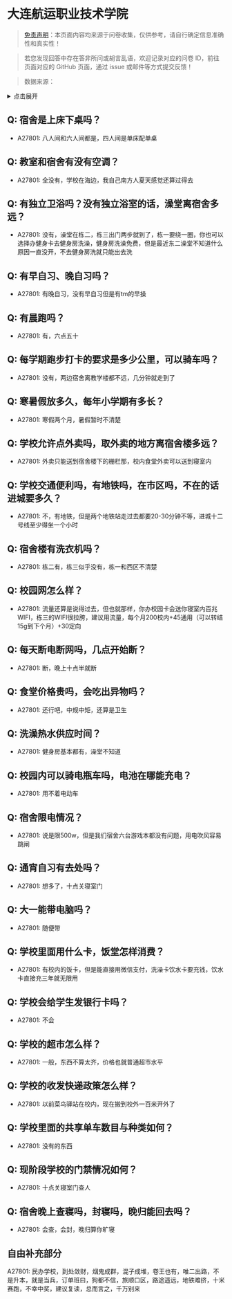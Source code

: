 # 大连航运职业技术学院

> [免责声明](https://colleges.chat/#_3)：本页面内容均来源于问卷收集，仅供参考，请自行确定信息准确性和真实性！

> 若您发现回答中存在答非所问或胡言乱语，欢迎记录对应的问卷 ID，前往页面对应的 GitHub 页面，通过 issue 或邮件等方式提交反馈！

> 数据来源：

<details><summary>点击展开</summary>
<ul>
<li>A27801: 匿名 (2025 年 04 月)</li>
</ul>
</details>

## Q: 宿舍是上床下桌吗？

- A27801: 八人间和六人间都是，四人间是单床配单桌

## Q: 教室和宿舍有没有空调？

- A27801: 全没有，学校在海边，我自己南方人夏天感觉还算过得去

## Q: 有独立卫浴吗？没有独立浴室的话，澡堂离宿舍多远？

- A27801: 没有，澡堂在栋二，栋三出门两步就到了，栋一要绕一圈，你也可以选择办健身卡去健身房洗澡，健身房洗澡免费，但是最近东二澡堂不知道什么原因一直没开，不去健身房洗就只能出去洗

## Q: 有早自习、晚自习吗？

- A27801: 有晚自习，没有早自习但是有tm的早操

## Q: 有晨跑吗？

- A27801: 有，六点五十

## Q: 每学期跑步打卡的要求是多少公里，可以骑车吗？

- A27801: 没有，两边宿舍离教学楼都不远，几分钟就走到了

## Q: 寒暑假放多久，每年小学期有多长？

- A27801: 寒假两个月，暑假暂时不清楚

## Q: 学校允许点外卖吗，取外卖的地方离宿舍楼多远？

- A27801: 外卖只能送到宿舍楼下的栅栏那，校内食堂外卖可以送到寝室内

## Q: 学校交通便利吗，有地铁吗，在市区吗，不在的话进城要多久？

- A27801: 不，有地铁，但是两个地铁站走过去都要20-30分钟不等，进城十二号线至少得坐一个小时

## Q: 宿舍楼有洗衣机吗？

- A27801: 栋二有，栋三似乎没有，栋一和西区不清楚

## Q: 校园网怎么样？

- A27801: 流量还算是说得过去，但也就那样，你办校园卡会送你寝室内百兆WIFI，栋三的WIFI很拉胯，建议用流量，每个月200校内+45通用（可以转结15g到下个月）+30定向

## Q: 每天断电断网吗，几点开始断？

- A27801: 断，晚上十点半就断

## Q: 食堂价格贵吗，会吃出异物吗？

- A27801: 还行吧，中规中矩，还算是卫生

## Q: 洗澡热水供应时间？

- A27801: 健身房基本都有，澡堂不知道

## Q: 校园内可以骑电瓶车吗，电池在哪能充电？

- A27801: 用不着电动车

## Q: 宿舍限电情况？

- A27801: 说是限500w，但是我们宿舍六台游戏本都没有问题，用电吹风容易跳闸

## Q: 通宵自习有去处吗？

- A27801: 想多了，十点关寝室门

## Q: 大一能带电脑吗？

- A27801: 随便带

## Q: 学校里面用什么卡，饭堂怎样消费？

- A27801: 有校内的饭卡，但是能直接用微信支付，洗澡卡饮水卡要充钱，饮水卡直接充三年就无限用

## Q: 学校会给学生发银行卡吗？

- A27801: 不会

## Q: 学校的超市怎么样？

- A27801: 一般，东西不算太齐，价格也就普通超市水平

## Q: 学校的收发快递政策怎么样？

- A27801: 以前菜鸟驿站在校内，现在搬到校外一百米开外了

## Q: 学校里面的共享单车数目与种类如何？

- A27801: 没有的东西

## Q: 现阶段学校的门禁情况如何？

- A27801: 十点关寝室门查人

## Q: 宿舍晚上查寝吗，封寝吗，晚归能回去吗？

- A27801: 会查，会封，晚归算你旷寝

## 自由补充部分

A27801: 民办学校，到处敛财，烟鬼成群，混子成堆，卷王也有，唯二出路，不是升本，就是当兵，订单班曰，狗都不信，旅顺口区，路途遥远，地铁难挤，十米赛跑，不幸中奖，建议复读，总而言之，千万别来